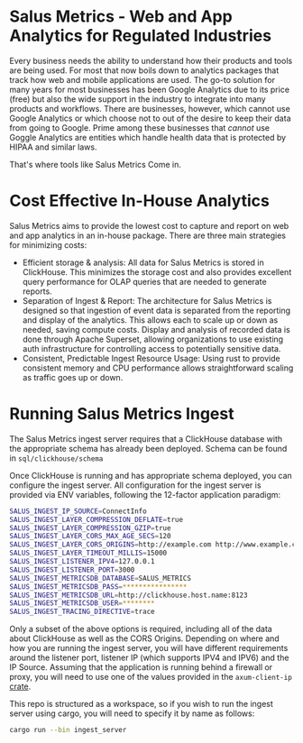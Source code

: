 # Salus Metrics - Web and App Analytics for Regulated Industries

Every business needs the ability to understand how their products and tools are
being used. For most that now boils down to analytics packages that track how
web and mobile applications are used. The go-to solution for many years for most
businesses has been Google Analytics due to its price (free) but also the wide
support in the industry to integrate into many products and workflows. There
are businesses, however, which cannot use Google Analytics or which choose not
to out of the desire to keep their data from going to Google. Prime among these
businesses that _cannot_ use Goggle Analytics are entities which handle health
data that is protected by HIPAA and similar laws.

That's where tools like Salus Metrics Come in.

# Cost Effective In-House Analytics

Salus Metrics aims to provide the lowest cost to capture and report on web and
app analytics in an in-house package. There are three main strategies for
minimizing costs:

- Efficient storage & analysis: All data for Salus Metrics is stored in
  ClickHouse. This minimizes the storage cost and also provides excellent query
  performance for OLAP queries that are needed to generate reports.
- Separation of Ingest & Report: The architecture for Salus Metrics is designed
  so that ingestion of event data is separated from the reporting and display of
  the analytics. This allows each to scale up or down as needed, saving compute
  costs. Display and analysis of recorded data is done through Apache Superset,
  allowing organizations to use existing auth infrastructure for controlling
  access to potentially sensitive data.
- Consistent, Predictable Ingest Resource Usage: Using rust to provide
  consistent memory and CPU performance allows straightforward scaling as traffic
  goes up or down.

# Running Salus Metrics Ingest

The Salus Metrics ingest server requires that a ClickHouse database with the
appropriate schema has already been deployed. Schema can be found in
`sql/clickhouse/schema`

Once ClickHouse is running and has appropriate schema deployed, you can configure
the ingest server. All configuration for the ingest server is provided via ENV
variables, following the 12-factor application paradigm:

```sh
SALUS_INGEST_IP_SOURCE=ConnectInfo
SALUS_INGEST_LAYER_COMPRESSION_DEFLATE=true
SALUS_INGEST_LAYER_COMPRESSION_GZIP=true
SALUS_INGEST_LAYER_CORS_MAX_AGE_SECS=120
SALUS_INGEST_LAYER_CORS_ORIGINS=http://example.com http://www.example.com
SALUS_INGEST_LAYER_TIMEOUT_MILLIS=15000
SALUS_INGEST_LISTENER_IPV4=127.0.0.1
SALUS_INGEST_LISTENER_PORT=3000
SALUS_INGEST_METRICSDB_DATABASE=SALUS_METRICS
SALUS_INGEST_METRICSDB_PASS=****************
SALUS_INGEST_METRICSDB_URL=http://clickhouse.host.name:8123
SALUS_INGEST_METRICSDB_USER=********
SALUS_INGEST_TRACING_DIRECTIVE=trace
```

Only a subset of the above options is required, including all of the data about
ClickHouse as well as the CORS Origins. Depending on where and how you are
running the ingest server, you will have different requirements around the
listener port, listener IP (which supports IPV4 and IPV6) and the IP Source.
Assuming that the application is running behind a firewall or proxy, you will
need to use one of the values provided in the `axum-client-ip`
[crate](https://crates.io/crates/axum-client-ip).

This repo is structured as a workspace, so if you wish to run the ingest server
using cargo, you will need to specify it by name as follows:

```sh
cargo run --bin ingest_server
```
